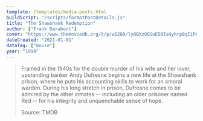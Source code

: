 ```yaml
---
template: /templates/media-posts.html
buildScript: "/scripts/formatPostDetails.js"
title: "The Shawshank Redemption"
author: ["Frank Darabont"]
cover: "https://www.themoviedb.org/t/p/w1280/lyQBXzOQSuE59IsHyhrp0qIiPAz.jpg"
dateCreated: "2021-01-01"
dataTag: ["movie"]
year: "1994"
---
```


> Framed in the 1940s for the double murder of his wife and her lover, upstanding banker Andy Dufresne begins a new life at the Shawshank prison, where he puts his accounting skills to work for an amoral warden. During his long stretch in prison, Dufresne comes to be admired by the other inmates -- including an older prisoner named Red -- for his integrity and unquenchable sense of hope.
>
> Source: TMDB
